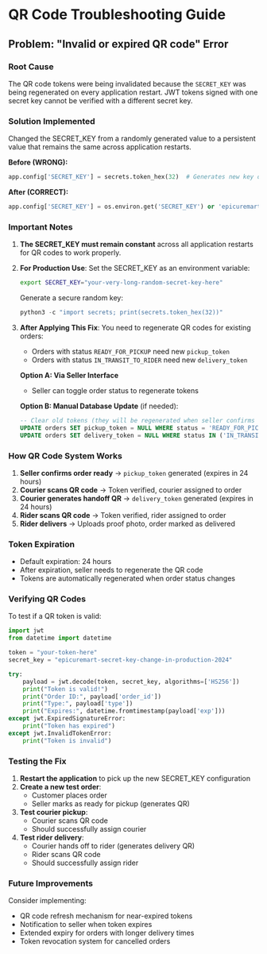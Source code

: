 # QR Code Troubleshooting Guide

## Problem: "Invalid or expired QR code" Error

### Root Cause
The QR code tokens were being invalidated because the `SECRET_KEY` was being regenerated on every application restart. JWT tokens signed with one secret key cannot be verified with a different secret key.

### Solution Implemented
Changed the SECRET_KEY from a randomly generated value to a persistent value that remains the same across application restarts.

**Before (WRONG):**
```python
app.config['SECRET_KEY'] = secrets.token_hex(32)  # Generates new key on every restart!
```

**After (CORRECT):**
```python
app.config['SECRET_KEY'] = os.environ.get('SECRET_KEY') or 'epicuremart-secret-key-change-in-production-2024'
```

### Important Notes

1. **The SECRET_KEY must remain constant** across all application restarts for QR codes to work properly.

2. **For Production Use**: Set the SECRET_KEY as an environment variable:
   ```bash
   export SECRET_KEY="your-very-long-random-secret-key-here"
   ```
   
   Generate a secure random key:
   ```python
   python3 -c "import secrets; print(secrets.token_hex(32))"
   ```

3. **After Applying This Fix**: You need to regenerate QR codes for existing orders:
   - Orders with status `READY_FOR_PICKUP` need new `pickup_token`
   - Orders with status `IN_TRANSIT_TO_RIDER` need new `delivery_token`
   
   **Option A: Via Seller Interface**
   - Seller can toggle order status to regenerate tokens
   
   **Option B: Manual Database Update** (if needed):
   ```sql
   -- Clear old tokens (they will be regenerated when seller confirms order ready again)
   UPDATE orders SET pickup_token = NULL WHERE status = 'READY_FOR_PICKUP';
   UPDATE orders SET delivery_token = NULL WHERE status IN ('IN_TRANSIT_TO_RIDER', 'OUT_FOR_DELIVERY');
   ```

### How QR Code System Works

1. **Seller confirms order ready** → `pickup_token` generated (expires in 24 hours)
2. **Courier scans QR code** → Token verified, courier assigned to order
3. **Courier generates handoff QR** → `delivery_token` generated (expires in 24 hours)  
4. **Rider scans QR code** → Token verified, rider assigned to order
5. **Rider delivers** → Uploads proof photo, order marked as delivered

### Token Expiration
- Default expiration: 24 hours
- After expiration, seller needs to regenerate the QR code
- Tokens are automatically regenerated when order status changes

### Verifying QR Codes

To test if a QR token is valid:

```python
import jwt
from datetime import datetime

token = "your-token-here"
secret_key = "epicuremart-secret-key-change-in-production-2024"

try:
    payload = jwt.decode(token, secret_key, algorithms=['HS256'])
    print("Token is valid!")
    print("Order ID:", payload['order_id'])
    print("Type:", payload['type'])
    print("Expires:", datetime.fromtimestamp(payload['exp']))
except jwt.ExpiredSignatureError:
    print("Token has expired")
except jwt.InvalidTokenError:
    print("Token is invalid")
```

### Testing the Fix

1. **Restart the application** to pick up the new SECRET_KEY configuration
2. **Create a new test order**:
   - Customer places order
   - Seller marks as ready for pickup (generates QR)
3. **Test courier pickup**:
   - Courier scans QR code
   - Should successfully assign courier
4. **Test rider delivery**:
   - Courier hands off to rider (generates delivery QR)
   - Rider scans QR code
   - Should successfully assign rider

### Future Improvements

Consider implementing:
- QR code refresh mechanism for near-expired tokens
- Notification to seller when token expires
- Extended expiry for orders with longer delivery times
- Token revocation system for cancelled orders
